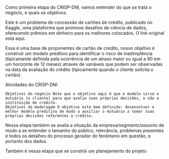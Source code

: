 Como primeira etapa do CRISP-DM, vamos entender do que se trata o negócio, e quais os objetivos.

Este é um problema de concessão de cartões de crédito, publicado no Kaggle, uma plataforma que promove desafios de ciência de dados, oferecendo prêmios em dinheiro para os melhores colocados. O link original está aqui.

Essa é uma base de proponentes de cartão de crédito, nosso objetivo é construir um modelo preditivo para identificar o risco de inadimplência (tipicamente definida pela ocorrência de um atraso maior ou igual a 90 em um horizonte de 12 meses) através de variáveis que podem ser observadas na data da avaliação do crédito (tipicamente quando o cliente solicita o cartão).

Atividades do CRISP-DM:

    Objetivos do negócio Note que o objetivo aqui é que o modelo sirva o mutuário (o cliente) para que avalie suas próprias decisões, e não a instituição de crédito.
    Objetivos da modelagem O objetivo está bem definido: desenvolver o melhor modelo preditivo de modo a auxiliar o mutuário a tomar suas próprias decisões referentes a crédito.

Nessa etapa também se avalia a situação da empresa/segmento/assunto de modo a se entender o tamanho do público, relevância, problemas presentes e todos os detalhes do processo gerador do fenômeno em questão, e portanto dos dados.

Também é nessa etapa que se constrói um planejamento do projeto
